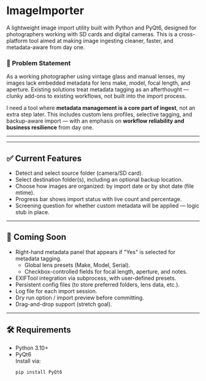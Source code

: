 # ImageImporter
 A lightweight image import utility built with Python and PyQt6, designed for photographers working with SD cards and digital cameras. This is a cross-platform tool aimed at making image ingesting cleaner, faster, and metadata-aware from day one.

### 🧩 Problem Statement

As a working photographer using vintage glass and manual lenses, my images lack embedded metadata for lens make, model, focal length, and aperture. Existing solutions treat metadata tagging as an afterthought — clunky add-ons to existing workflows, not built into the import process.

I need a tool where **metadata management is a core part of ingest**, not an extra step later. This includes custom lens profiles, selective tagging, and backup-aware import — with an emphasis on **workflow reliability and business resilience** from day one.

---

---

## ✅ Current Features

- Detect and select source folder (camera/SD card).
- Select destination folder(s), including an optional backup location.
- Choose how images are organized: by import date or by shot date (file mtime).
- Progress bar shows import status with live count and percentage.
- Screening question for whether custom metadata will be applied — logic stub in place.

---

## 🧠 Coming Soon

- Right-hand metadata panel that appears if "Yes" is selected for metadata tagging.
  - Global lens presets (Make, Model, Serial).
  - Checkbox-controlled fields for focal length, aperture, and notes.
- EXIFTool integration via subprocess, with user-defined presets.
- Persistent config files (to store preferred folders, lens data, etc.).
- Log file for each import session.
- Dry run option / import preview before committing.
- Drag-and-drop support (stretch goal).

---

## 🛠️ Requirements

- Python 3.10+
- PyQt6  
  Install via:  
  ```bash
  pip install PyQt6